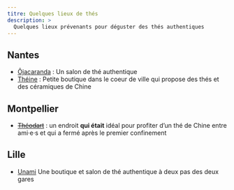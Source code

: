 ```yaml
---
titre: Quelques lieux de thés
description: >
  Quelques lieux prévenants pour déguster des thés authentiques
---
```


## Nantes

- [Ôjacaranda](https://danslajungle.oisiflorus.com/nantes/ojacaranda.html) : Un salon de thé authentique
- [Théine](https://danslajungle.oisiflorus.com/nantes/theine-maison-de-the.html) : Petite boutique dans le coeur de ville qui propose des thés et des céramiques de Chine

## Montpellier

- ~~[Théodart](https://danslajungle.oisiflorus.com/montpellier/theod-art.html)~~ : un endroit **qui était** idéal pour profiter d’un thé de Chine entre ami·e·s et qui a fermé après le premier confinement

## Lille

- [Unami](https://danslajungle.oisiflorus.com/lille/unami.html)
Une boutique et salon de thé authentique à deux pas des deux gares
